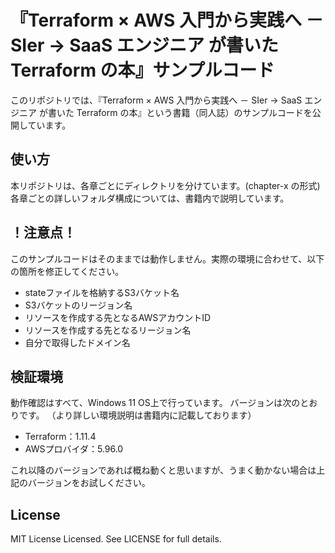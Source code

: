 # 『Terraform × AWS 入門から実践へ    － SIer → SaaS エンジニア が書いた Terraform の本』サンプルコード

このリポジトリでは、『Terraform × AWS 入門から実践へ    － SIer → SaaS エンジニア が書いた Terraform の本』という書籍（同人誌）のサンプルコードを公開しています。

## 使い方

本リポジトリは、各章ごとにディレクトリを分けています。(chapter-x の形式)
各章ごとの詳しいフォルダ構成については、書籍内で説明しています。

## ！注意点！

このサンプルコードはそのままでは動作しません。実際の環境に合わせて、以下の箇所を修正してください。

- stateファイルを格納するS3バケット名
- S3バケットのリージョン名
- リソースを作成する先となるAWSアカウントID
- リソースを作成する先となるリージョン名
- 自分で取得したドメイン名

## 検証環境

動作確認はすべて、Windows 11 OS上で行っています。
バージョンは次のとおりです。
（より詳しい環境説明は書籍内に記載しております）

- Terraform：1.11.4
- AWSプロバイダ：5.96.0

これ以降のバージョンであれば概ね動くと思いますが、うまく動かない場合は上記のバージョンをお試しください。

## License

MIT License Licensed. See LICENSE for full details.
